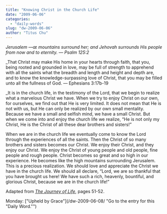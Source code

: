 ```yaml
---
title: "Knowing Christ in the Church Life"
date: "2009-06-06"
categories: 
  - "daily-words"
slug: "dw-2009-06-06"
author: "Titus Chu"
---
```


_Jerusalem —œ mountains surround her; and Jehovah surrounds His people from now and to eternity. — Psalm 125:2_

_That Christ may make His home in your hearts through faith, that you, being rooted and grounded in love, may be full of strength to apprehend with all the saints what the breadth and length and height and depth are, and to know the knowledge-surpassing love of Christ, that you may be filled unto all the fullness of God. — Ephesians 3:17b-19

_It is in the church life, in the testimony of the Lord, that we begin to realize what a marvelous Christ we have. When we try to enjoy Christ on our own, for ourselves, we find out that He is very limited. It does not mean that He is not with us, but He can only be realized by our own small mentality. Because we have a small and selfish mind, we have a small Christ. But when we come into and enjoy the church life we realize, “He is not only my Christ, He is the Christ of all these dear brothers and sisters!”

When we are in the church life we eventually come to know the Lord through the experiences of all the saints. Then the Christ of so many brothers and sisters becomes our Christ. We enjoy their Christ, and they enjoy our Christ. We enjoy the Christ of young people and old people, fine people and rough people. Christ becomes so great and so high in our experience. He becomes like the high mountains surrounding Jerusalem. This is a precious realization. We should love and appreciate the Christ we have in the church life. We should all declare, “Lord, we are so thankful that you have brought us here! We have such a rich, heavenly, bountiful, and glorious Christ, because we are in the church life!”

Adapted from [_The Journey of Life_](/book-journey-of-life/ "Go to the entry for this book"), pages 51-52.

Monday: ["Upheld by Grace"](/dw-2009-06-08/ "Go to the entry for this "Daily Word."")
